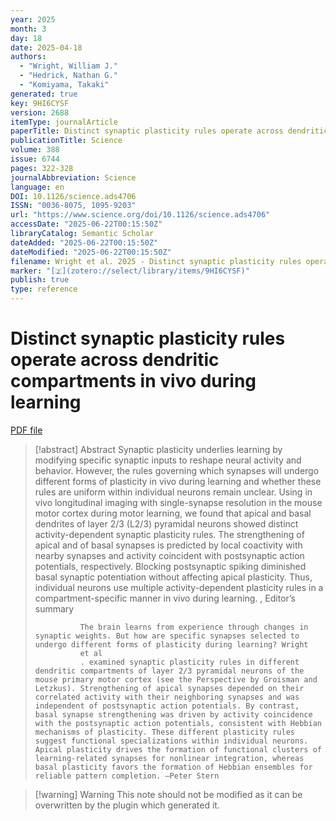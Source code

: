 ```yaml
---
year: 2025
month: 3
day: 18
date: 2025-04-18
authors:
  - "Wright, William J."
  - "Hedrick, Nathan G."
  - "Komiyama, Takaki"
generated: true
key: 9HI6CYSF
version: 2688
itemType: journalArticle
paperTitle: Distinct synaptic plasticity rules operate across dendritic compartments in vivo during learning
publicationTitle: Science
volume: 388
issue: 6744
pages: 322-328
journalAbbreviation: Science
language: en
DOI: 10.1126/science.ads4706
ISSN: "0036-8075, 1095-9203"
url: "https://www.science.org/doi/10.1126/science.ads4706"
accessDate: "2025-06-22T00:15:50Z"
libraryCatalog: Semantic Scholar
dateAdded: "2025-06-22T00:15:50Z"
dateModified: "2025-06-22T00:15:50Z"
filename: Wright et al. 2025 - Distinct synaptic plasticity rules operate across dendritic compartments in vivo during learning.pdf
marker: "[🇿](zotero://select/library/items/9HI6CYSF)"
publish: true
type: reference
---
```

# Distinct synaptic plasticity rules operate across dendritic compartments in vivo during learning

[PDF file](/Papers/PDFs/Wright%20et%20al.%202025%20-%20Distinct%20synaptic%20plasticity%20rules%20operate%20across%20dendritic%20compartments%20in%20vivo%20during%20learning.pdf)

> [!abstract] Abstract
> Synaptic plasticity underlies learning by modifying specific synaptic inputs to reshape neural activity and behavior. However, the rules governing which synapses will undergo different forms of plasticity in vivo during learning and whether these rules are uniform within individual neurons remain unclear. Using in vivo longitudinal imaging with single-synapse resolution in the mouse motor cortex during motor learning, we found that apical and basal dendrites of layer 2/3 (L2/3) pyramidal neurons showed distinct activity-dependent synaptic plasticity rules. The strengthening of apical and of basal synapses is predicted by local coactivity with nearby synapses and activity coincident with postsynaptic action potentials, respectively. Blocking postsynaptic spiking diminished basal synaptic potentiation without affecting apical plasticity. Thus, individual neurons use multiple activity-dependent plasticity rules in a compartment-specific manner in vivo during learning.
>           , 
>             Editor’s summary
>             
>               The brain learns from experience through changes in synaptic weights. But how are specific synapses selected to undergo different forms of plasticity during learning? Wright
>               et al
>               . examined synaptic plasticity rules in different dendritic compartments of layer 2/3 pyramidal neurons of the mouse primary motor cortex (see the Perspective by Groisman and Letzkus). Strengthening of apical synapses depended on their correlated activity with their neighboring synapses and was independent of postsynaptic action potentials. By contrast, basal synapse strengthening was driven by activity coincidence with the postsynaptic action potentials, consistent with Hebbian mechanisms of plasticity. These different plasticity rules suggest functional specializations within individual neurons. Apical plasticity drives the formation of functional clusters of learning-related synapses for nonlinear integration, whereas basal plasticity favors the formation of Hebbian ensembles for reliable pattern completion. —Peter Stern

>[!warning] Warning
> This note should not be modified as it can be overwritten by the plugin which generated it.

